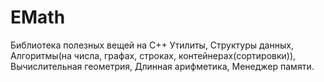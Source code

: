 # EMath
Библиотека полезных вещей на C++
Утилиты, Структуры данных, Алгоритмы(на числа, графах, строках, контейнерах(сортировки)), Вычислительная геометрия, Длинная арифметика, Менеджер памяти.
